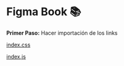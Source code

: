 # Figma Book 📚
**Primer Paso:**
Hacer importación de los links

[index.css](https://mp-keyner.github.io/figma/index.css)

[index.js](https://mp-keyner.github.io/figma/index.js)

